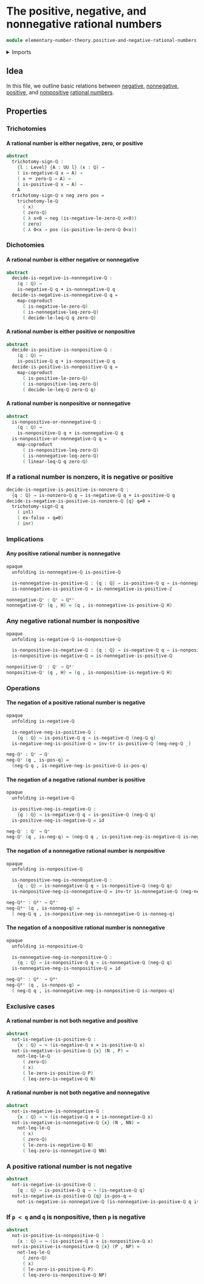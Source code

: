 # The positive, negative, and nonnegative rational numbers

```agda
module elementary-number-theory.positive-and-negative-rational-numbers where
```

<details><summary>Imports</summary>

```agda
open import elementary-number-theory.inequality-rational-numbers
open import elementary-number-theory.negative-rational-numbers
open import elementary-number-theory.nonnegative-rational-numbers
open import elementary-number-theory.nonpositive-rational-numbers
open import elementary-number-theory.nonzero-rational-numbers
open import elementary-number-theory.positive-and-negative-integers
open import elementary-number-theory.positive-rational-numbers
open import elementary-number-theory.rational-numbers
open import elementary-number-theory.strict-inequality-rational-numbers

open import foundation.binary-transport
open import foundation.cartesian-product-types
open import foundation.coproduct-types
open import foundation.dependent-pair-types
open import foundation.empty-types
open import foundation.function-types
open import foundation.functoriality-coproduct-types
open import foundation.identity-types
open import foundation.negation
open import foundation.transport-along-identifications
open import foundation.universe-levels
```

</details>

## Idea

In this file, we outline basic relations between
[negative](elementary-number-theory.negative-rational-numbers.md),
[nonnegative](elementary-number-theory.nonnegative-rational-numbers.md),
[positive](elementary-number-theory.positive-rational-numbers.md), and
[nonpositive](elementary-number-theory.nonpositive-rational-numbers.md)
[rational numbers](elementary-number-theory.rational-numbers.md).

## Properties

### Trichotomies

#### A rational number is either negative, zero, or positive

```agda
abstract
  trichotomy-sign-ℚ :
    {l : Level} {A : UU l} (x : ℚ) →
    ( is-negative-ℚ x → A) →
    ( x ＝ zero-ℚ → A) →
    ( is-positive-ℚ x → A) →
    A
  trichotomy-sign-ℚ x neg zero pos =
    trichotomy-le-ℚ
      ( x)
      ( zero-ℚ)
      ( λ x<0 → neg (is-negative-le-zero-ℚ x<0))
      ( zero)
      ( λ 0<x → pos (is-positive-le-zero-ℚ 0<x))
```

### Dichotomies

#### A rational number is either negative or nonnegative

```agda
abstract
  decide-is-negative-is-nonnegative-ℚ :
    (q : ℚ) →
    is-negative-ℚ q + is-nonnegative-ℚ q
  decide-is-negative-is-nonnegative-ℚ q =
    map-coproduct
      ( is-negative-le-zero-ℚ)
      ( is-nonnegative-leq-zero-ℚ)
      ( decide-le-leq-ℚ q zero-ℚ)
```

#### A rational number is either positive or nonpositive

```agda
abstract
  decide-is-positive-is-nonpositive-ℚ :
    (q : ℚ) →
    is-positive-ℚ q + is-nonpositive-ℚ q
  decide-is-positive-is-nonpositive-ℚ q =
    map-coproduct
      ( is-positive-le-zero-ℚ)
      ( is-nonpositive-leq-zero-ℚ)
      ( decide-le-leq-ℚ zero-ℚ q)
```

#### A rational number is nonpositive or nonnegative

```agda
abstract
  is-nonpositive-or-nonnegative-ℚ :
    (q : ℚ) →
    is-nonpositive-ℚ q + is-nonnegative-ℚ q
  is-nonpositive-or-nonnegative-ℚ q =
    map-coproduct
      ( is-nonpositive-leq-zero-ℚ)
      ( is-nonnegative-leq-zero-ℚ)
      ( linear-leq-ℚ q zero-ℚ)
```

### If a rational number is nonzero, it is negative or positive

```agda
decide-is-negative-is-positive-is-nonzero-ℚ :
  {q : ℚ} → is-nonzero-ℚ q → is-negative-ℚ q + is-positive-ℚ q
decide-is-negative-is-positive-is-nonzero-ℚ {q} q≠0 =
  trichotomy-sign-ℚ q
    ( inl)
    ( ex-falso ∘ q≠0)
    ( inr)
```

### Implications

#### Any positive rational number is nonnegative

```agda
opaque
  unfolding is-nonnegative-ℚ is-positive-ℚ

  is-nonnegative-is-positive-ℚ : {q : ℚ} → is-positive-ℚ q → is-nonnegative-ℚ q
  is-nonnegative-is-positive-ℚ = is-nonnegative-is-positive-ℤ

nonnegative-ℚ⁺ : ℚ⁺ → ℚ⁰⁺
nonnegative-ℚ⁺ (q , H) = (q , is-nonnegative-is-positive-ℚ H)
```

### Any negative rational number is nonpositive

```agda
opaque
  unfolding is-negative-ℚ is-nonpositive-ℚ

  is-nonpositive-is-negative-ℚ : {q : ℚ} → is-negative-ℚ q → is-nonpositive-ℚ q
  is-nonpositive-is-negative-ℚ = is-nonnegative-is-positive-ℚ

nonpositive-ℚ⁻ : ℚ⁻ → ℚ⁰⁻
nonpositive-ℚ⁻ (q , H) = (q , is-nonpositive-is-negative-ℚ H)
```

### Operations

#### The negation of a positive rational number is negative

```agda
opaque
  unfolding is-negative-ℚ

  is-negative-neg-is-positive-ℚ :
    {q : ℚ} → is-positive-ℚ q → is-negative-ℚ (neg-ℚ q)
  is-negative-neg-is-positive-ℚ = inv-tr is-positive-ℚ (neg-neg-ℚ _)

neg-ℚ⁺ : ℚ⁺ → ℚ⁻
neg-ℚ⁺ (q , is-pos-q) =
  (neg-ℚ q , is-negative-neg-is-positive-ℚ is-pos-q)
```

#### The negation of a negative rational number is positive

```agda
opaque
  unfolding is-negative-ℚ

  is-positive-neg-is-negative-ℚ :
    {q : ℚ} → is-negative-ℚ q → is-positive-ℚ (neg-ℚ q)
  is-positive-neg-is-negative-ℚ = id

neg-ℚ⁻ : ℚ⁻ → ℚ⁺
neg-ℚ⁻ (q , is-neg-q) = (neg-ℚ q , is-positive-neg-is-negative-ℚ is-neg-q)
```

#### The negation of a nonnegative rational number is nonpositive

```agda
opaque
  unfolding is-nonpositive-ℚ

  is-nonpositive-neg-is-nonnegative-ℚ :
    {q : ℚ} → is-nonnegative-ℚ q → is-nonpositive-ℚ (neg-ℚ q)
  is-nonpositive-neg-is-nonnegative-ℚ = inv-tr is-nonnegative-ℚ (neg-neg-ℚ _)

neg-ℚ⁰⁺ : ℚ⁰⁺ → ℚ⁰⁻
neg-ℚ⁰⁺ (q , is-nonneg-q) =
  ( neg-ℚ q , is-nonpositive-neg-is-nonnegative-ℚ is-nonneg-q)
```

#### The negation of a nonpositive rational number is nonnegative

```agda
opaque
  unfolding is-nonpositive-ℚ

  is-nonnegative-neg-is-nonpositive-ℚ :
    {q : ℚ} → is-nonpositive-ℚ q → is-nonnegative-ℚ (neg-ℚ q)
  is-nonnegative-neg-is-nonpositive-ℚ = id

neg-ℚ⁰⁻ : ℚ⁰⁻ → ℚ⁰⁺
neg-ℚ⁰⁻ (q , is-nonpos-q) =
  ( neg-ℚ q , is-nonnegative-neg-is-nonpositive-ℚ is-nonpos-q)
```

### Exclusive cases

#### A rational number is not both negative and positive

```agda
abstract
  not-is-negative-is-positive-ℚ :
    {x : ℚ} → ¬ (is-negative-ℚ x × is-positive-ℚ x)
  not-is-negative-is-positive-ℚ {x} (N , P) =
    not-leq-le-ℚ
      ( zero-ℚ)
      ( x)
      ( le-zero-is-positive-ℚ P)
      ( leq-zero-is-negative-ℚ N)
```

#### A rational number is not both negative and nonnegative

```agda
abstract
  not-is-negative-is-nonnegative-ℚ :
    {x : ℚ} → ¬ (is-negative-ℚ x × is-nonnegative-ℚ x)
  not-is-negative-is-nonnegative-ℚ {x} (N , NN) =
    not-leq-le-ℚ
      ( x)
      ( zero-ℚ)
      ( le-zero-is-negative-ℚ N)
      ( leq-zero-is-nonnegative-ℚ NN)
```

### A positive rational number is not negative

```agda
abstract
  not-is-negative-is-positive-ℚ :
    {q : ℚ} → is-positive-ℚ q → ¬ (is-negative-ℚ q)
  not-is-negative-is-positive-ℚ {q} is-pos-q =
    not-is-negative-is-nonnegative-ℚ (is-nonnegative-is-positive-ℚ q is-pos-q)
```

### If `p < q` and `q` is nonpositive, then `p` is negative

```agda
abstract
  not-is-positive-is-nonpositive-ℚ :
    {x : ℚ} → ¬ (is-positive-ℚ x × is-nonpositive-ℚ x)
  not-is-positive-is-nonpositive-ℚ {x} (P , NP) =
    not-leq-le-ℚ
      ( zero-ℚ)
      ( x)
      ( le-zero-is-positive-ℚ P)
      ( leq-zero-is-nonpositive-ℚ NP)
```
